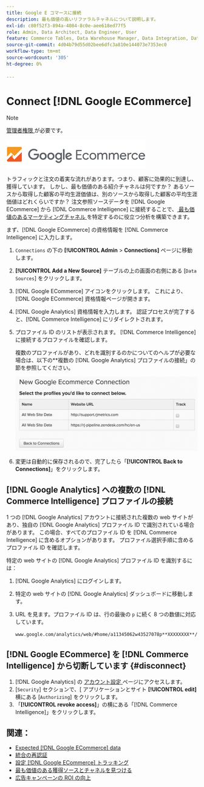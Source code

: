 ```yaml
---
title: Google E コマースに接続
description: 最も価値の高いリファラルチャネルについて説明します。
exl-id: c80f52f3-894a-4084-8c0e-aee618ed77f5
role: Admin, Data Architect, Data Engineer, User
feature: Commerce Tables, Data Warehouse Manager, Data Integration, Data Import/Export
source-git-commit: 4d04b79d55d02bee6dfc3a810e144073e7353ec0
workflow-type: tm+mt
source-wordcount: '305'
ht-degree: 0%

---
```


# Connect [!DNL Google ECommerce]

>[!NOTE]
>
>[ 管理者権限 ](../../../administrator/user-management/user-management.md) が必要です。

![Google e コマースロゴ ](../../../assets/google-ecommerce-logo.png)

トラフィックと注文の着実な流れがあります。つまり、顧客に効果的に到達し、獲得しています。 しかし、最も価値のある紹介チャネルは何ですか？ あるソースから取得した顧客の平均生涯価値は、別のソースから取得した顧客の平均生涯価値はどれくらいですか？ 注文参照ソースデータを [!DNL Google ECommerce] から [!DNL Commerce Intelligence] に接続することで、[ 最も価値のあるマーケティングチャネル ](../../../data-analyst/analysis/most-value-source-channel.md) を特定するのに役立つ分析を構築できます。

まず、[!DNL Google ECommerce] の資格情報を [!DNL Commerce Intelligence] に入力します。

1. `Connections` の下の **[!UICONTROL Admin** > **Connections]** ページに移動します。

1. **[!UICONTROL Add a New Source]** テーブルの上の画面の右側にある [`Data Sources`] をクリックします。

1. [!DNL Google ECommerce] アイコンをクリックします。 これにより、[!DNL Google ECommerce] 資格情報ページが開きます。

1. [!DNL Google Analytics] 資格情報を入力します。 認証プロセスが完了すると、[!DNL Commerce Intelligence] にリダイレクトされます。

1. プロファイル ID のリストが表示されます。 [!DNL Commerce Intelligence] に接続するプロファイルを確認します。

   複数のプロファイルがあり、どれを識別するのかについてのヘルプが必要な場合は、以下の**複数の [!DNL Google Analytics] プロファイルの接続」の節を参照してください。

   ![ 複数のGoogle Analytics プロファイルを接続するためのオプションを示すフォーム ](../../../assets/conn-mult-ga-profiles.png)<!--{: width="500"}-->

1. 変更は自動的に保存されるので、完了したら「**[!UICONTROL Back to Connections]**」をクリックします。

## [!DNL Google Analytics] への複数の [!DNL Commerce Intelligence] プロファイルの接続

1 つの [!DNL Google Analytics] アカウントに接続された複数の web サイトがあり、独自の [!DNL Google Analytics] プロファイル ID で識別されている場合があります。 この場合、すべてのプロファイル ID を [!DNL Commerce Intelligence] に含めるオプションがあります。 プロファイル選択手順に含めるプロファイル ID を確認します。

特定の web サイトの [!DNL Google Analytics] プロファイル ID を識別するには：

1. [!DNL Google Analytics] にログインします。
1. 特定の web サイトの [!DNL Google Analytics] ダッシュボードに移動します。
1. URL を見ます。プロファイル ID は、行の最後の `p` に続く 8 つの数値に対応しています。

   `www.google.com/analytics/web/#home/a11345062w43527078p**XXXXXXXX**/`

## [!DNL Google ECommerce] を [!DNL Commerce Intelligence] から切断しています {#disconnect}

1. [!DNL Google Analytics] の [ アカウント設定 ](https://www.google.com/account/about/?hl=en) ページにアクセスします。
1. [`Security`] セクションで、[ アプリケーションとサイト **[!UICONTROL edit]** 横にある [`Authorizing`] をクリックします。
1. 「**[!UICONTROL revoke access]**」の横にある「[!DNL Commerce Intelligence]」をクリックします。

## 関連：

* [Expected [!DNL Google ECommerce] data](../integrations/google-ecommerce-data.md)
* [ 統合の再認証 ](https://experienceleague.adobe.com/docs/commerce-knowledge-base/kb/how-to/mbi-reauthenticating-integrations.html)
* [ 設定  [!DNL Google ECommerce]  トラッキング ](https://support.google.com/analytics/answer/1009612?hl=en)
* [最も価値のある獲得ソースとチャネルを見つける](../../analysis/most-value-source-channel.md)
* [広告キャンペーンの ROI の向上](../../analysis/roi-ad-camp.md)
